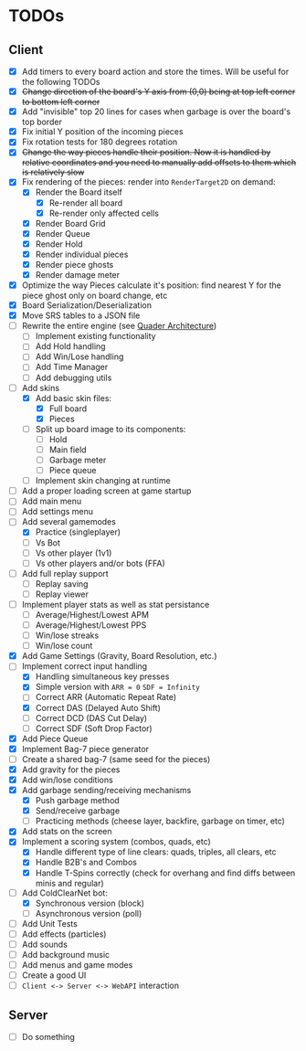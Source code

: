 # TODOs

## Client

 - [x] Add timers to every board action and store the times. Will be useful for the following TODOs
 - [x] ~~Change direction of the board's Y axis from (0,0) being at top left corner to bottom left corner~~
 - [x] Add "invisible" top 20 lines for cases when garbage is over the board's top border
 - [x] Fix initial Y position of the incoming pieces
 - [x] Fix rotation tests for 180 degrees rotation
 - [x] ~~Change the way pieces handle their position. Now it is handled by relative coordinates and you need to manually add offsets to them which is relatively slow~~
 - [x] Fix rendering of the pieces: render into `RenderTarget2D` on demand:
	- [x] Render the Board itself
    	- [x] Re-render all board
    	- [x] Re-render only affected cells
	- [x] Render Board Grid
	- [x] Render Queue
	- [x] Render Hold
	- [x] Render individual pieces
	- [x] Render piece ghosts
	- [x] Render damage meter
 - [x] Optimize the way Pieces calculate it's position: find nearest Y for the piece ghost only on board change, etc
 - [x] Board Serialization/Deserialization
 - [x] Move SRS tables to a JSON file
 - [ ] Rewrite the entire engine (see [Quader Architecture](GAME_ARCH.md#engine-public-api-todo))
	- [ ] Implement existing functionality
	- [ ] Add Hold handling
	- [ ] Add Win/Lose handling
	- [ ] Add Time Manager
	- [ ] Add debugging utils
 - [ ] Add skins
	- [x] Add basic skin files:
		- [x] Full board
		- [x] Pieces
	- [ ] Split up board image to its components:
		- [ ] Hold
		- [ ] Main field
		- [ ] Garbage meter
		- [ ] Piece queue
	- [ ] Implement skin changing at runtime
 - [ ] Add a proper loading screen at game startup
 - [ ] Add main menu
 - [ ] Add settings menu
 - [ ] Add several gamemodes
	- [x] Practice (singleplayer)
	- [ ] Vs Bot
	- [ ] Vs other player (1v1)
	- [ ] Vs other players and/or bots (FFA)
 - [ ] Add full replay support
	- [ ] Replay saving
	- [ ] Replay viewer
 - [ ] Implement player stats as well as stat persistance
	- [ ] Average/Highest/Lowest APM
	- [ ] Average/Highest/Lowest PPS
	- [ ] Win/lose streaks
	- [ ] Win/lose count
 - [x] Add Game Settings (Gravity, Board Resolution, etc.)
 - [ ] Implement correct input handling
   - [x] Handling simultaneous key presses
   - [x] Simple version with `ARR = 0` `SDF = Infinity`
   - [ ] Correct ARR (Automatic Repeat Rate)
   - [x] Correct DAS (Delayed Auto Shift)
   - [ ] Correct DCD (DAS Cut Delay)
   - [ ] Correct SDF (Soft Drop Factor)
 - [x] Add Piece Queue
 - [x] Implement Bag-7 piece generator
 - [ ] Create a shared bag-7 (same seed for the pieces)
 - [x] Add gravity for the pieces
 - [x] Add win/lose conditions
 - [x] Add garbage sending/receiving mechanisms 
   - [x] Push garbage method
   - [x] Send/receive garbage
   - [ ] Practicing methods (cheese layer, backfire, garbage on timer, etc)
 - [x] Add stats on the screen
 - [x] Implement a scoring system (combos, quads, etc)
	- [x] Handle different type of line clears: quads, triples, all clears, etc
	- [x] Handle B2B's and Combos
	- [x] Handle T-Spins correctly (check for overhang and find diffs between minis and regular)
 - [ ] Add ColdClearNet bot:
	- [x] Synchronous version (block)
	- [ ] Asynchronous version (poll)
 - [ ] Add Unit Tests
 - [ ] Add effects (particles)
 - [ ] Add sounds
 - [ ] Add background music
 - [ ] Add menus and game modes
 - [ ] Create a good UI
 - [ ] `Client <-> Server <-> WebAPI` interaction

## Server
 - [ ] Do something